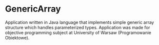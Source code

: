 # GenericArray
 Application written in Java language that implements simple generic array structure which handles parameterized types. Application was made for objective programming subject at University of Warsaw (Programowanie Obiektowe).
